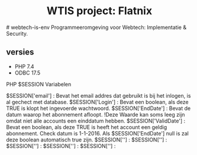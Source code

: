 <h1 align="center">
    WTIS project: Flatnix
</h1>
# webtech-is-env
Programmeeromgeving voor Webtech: Implementatie &amp; Security.

## versies
- PHP 7.4
- ODBC 17.5




PHP $SESSION Variabelen

$SESSION['email'] : Bevat het email addres dat gebruikt is bij het inlogen, is al gechect met database.
$SESSION['Login'] : Bevat een boolean, als deze TRUE is klopt het ingevoerde wachtwoord. 
$SESSION['EndDate'] : Bevat de datum waarop het abonnement afloopt. !Deze Waarde kan soms leeg zijn omdat niet alle accounts een einddatum hebben.
$SESSION['ValidDate'] : Bevat een boolean, als deze TRUE is heeft het account een geldig abonnement. Check datum is 1-1-2016.
Als $SESSION['EndDate'] null is zal deze boolean automatisch true zijn.
$SESSION[''] : 
$SESSION[''] : 
$SESSION[''] : 
$SESSION[''] : 
$SESSION[''] : 
